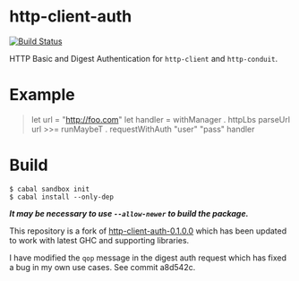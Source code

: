 # http-client-auth

[![Build Status](https://secure.travis-ci.org/creichert/http-client-auth.png?branch=master)](http://travis-ci.org/creichert/http-client-auth)

HTTP Basic and Digest Authentication for `http-client` and
`http-conduit`.

# Example

> let url = "http://foo.com"
> let handler = withManager . httpLbs
> parseUrl url >>= runMaybeT . requestWithAuth "user" "pass" handler

# Build

```
$ cabal sandbox init
$ cabal install --only-dep
```
***It may be necessary to use `--allow-newer` to build the package.***

This repository is a fork of
[http-client-auth-0.1.0.0](http://hackage.haskell.org/package/http-client-auth)
which has been updated to work with latest GHC and supporting
libraries.

I have modified the `qop` message in the digest auth request which has
fixed a bug in my own use cases. See commit a8d542c.
